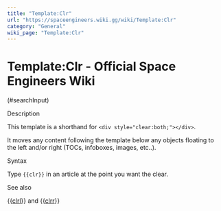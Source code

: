 ```yaml
---
title: "Template:Clr"
url: "https://spaceengineers.wiki.gg/wiki/Template:Clr"
category: "General"
wiki_page: "Template:Clr"
---
```


# Template:Clr - Official Space Engineers Wiki

(#searchInput)

Description

This template is a shorthand for `<div style="clear:both;"></div>`.

It moves any content following the template below any objects floating to the left and/or right (TOCs, infoboxes, images, etc..).

Syntax

Type `{{clr}}` in an article at the point you want the clear.

See also

{{[clrl](https://spaceengineers.wiki.gg/wiki/Template:Clrl "Template:Clrl")}} and {{[clrr](https://spaceengineers.wiki.gg/wiki/Template:Clrr "Template:Clrr")}}